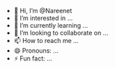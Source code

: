 - 👋 Hi, I’m @Nareenet
- 👀 I’m interested in ...
- 🌱 I’m currently learning ...
- 💞️ I’m looking to collaborate on ...
- 📫 How to reach me ...
- 😄 Pronouns: ...
- ⚡ Fun fact: ...

<!---
Nareenet/Nareenet is a ✨ special ✨ repository because its `README.md` (this file) appears on your GitHub profile.
You can click the Preview link to take a look at your changes.
--->
